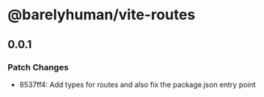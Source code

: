 # @barelyhuman/vite-routes

## 0.0.1

### Patch Changes

- 8537ff4: Add types for routes and also fix the package.json entry point
